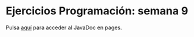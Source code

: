 # Ejercicios Programación: semana 9
Pulsa [aquí](https://sram-daw.github.io/Ejercicios-semana9/JavaDoc) para acceder al JavaDoc en pages.